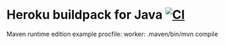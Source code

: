 Heroku buildpack for Java [![CI](https://github.com/heroku/heroku-buildpack-java/actions/workflows/ci.yml/badge.svg)](https://github.com/heroku/heroku-buildpack-java/actions/workflows/ci.yml)
=========================



Maven runtime edition
example procfile: 
worker: .maven/bin/mvn compile
